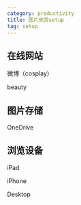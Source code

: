 ```yaml
---
category: productivity
title: 图片欣赏setup
tag: setup
---
```


## 在线网站

微博（cosplay）

beauty

## 图片存储

OneDrive

## 浏览设备

iPad

iPhone

Desktop
